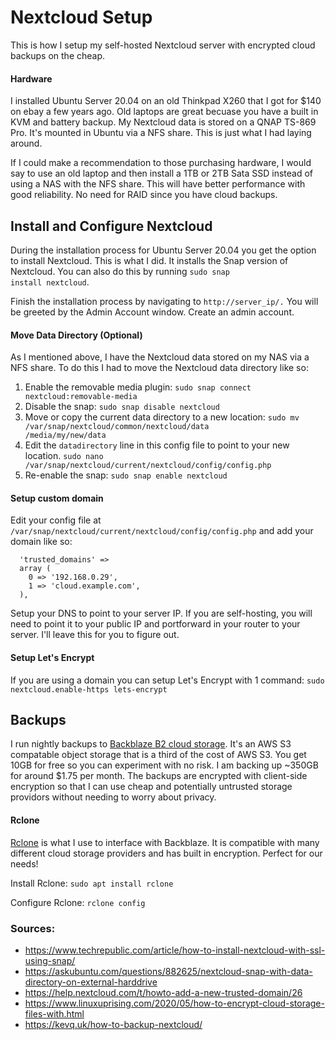 # Nextcloud Setup
This is how I setup my self-hosted Nextcloud server with encrypted cloud backups on the cheap.

#### Hardware
I installed Ubuntu Server 20.04 on an old Thinkpad X260 that I got for $140 on ebay a few years ago. Old laptops are great becuase you have a built in KVM and battery backup. My Nextcloud data is stored on a QNAP TS-869 Pro. It's mounted in Ubuntu via a NFS share. This is just what I had laying around.

If I could make a recommendation to those purchasing hardware, I would say to use an old laptop and then install a 1TB or 2TB Sata SSD instead of using a NAS with the NFS share. This will have better performance with good reliability. No need for RAID since you have cloud backups.

## Install and Configure Nextcloud
During the installation process for Ubuntu Server 20.04 you get the option to install Nextcloud. This is what I did. It installs the Snap version of Nextcloud. You can also do this by running <code>sudo snap install nextcloud</code>. 

Finish the installation process by navigating to <code>http://server_ip/.</code> You will be greeted by the Admin Account window. Create an admin account.

#### Move Data Directory (Optional)
As I mentioned above, I have the Nextcloud data stored on my NAS via a NFS share. To do this I had to move the Nextcloud data directory like so:
1. Enable the removable media plugin: <code>sudo snap connect nextcloud:removable-media</code>
1. Disable the snap: <code>sudo snap disable nextcloud</code>
1. Move or copy the current data directory to a new location: <code>sudo mv /var/snap/nextcloud/common/nextcloud/data /media/my/new/data</code>
1. Edit the <code>datadirectory</code> line in this config file to point to your new location. <code>sudo nano /var/snap/nextcloud/current/nextcloud/config/config.php</code>
1. Re-enable the snap: <code>sudo snap enable nextcloud</code>

#### Setup custom domain
Edit your config file at <code>/var/snap/nextcloud/current/nextcloud/config/config.php</code> and add your domain like so:
```
  'trusted_domains' =>
  array (
    0 => '192.168.0.29',
    1 => 'cloud.example.com',
  ),
```
Setup your DNS to point to your server IP. If you are self-hosting, you will need to point it to your public IP and portforward in your router to your server. I'll leave this for you to figure out.

#### Setup Let's Encrypt
If you are using a domain you can setup Let's Encrypt with 1 command:
<code>sudo nextcloud.enable-https lets-encrypt</code>

## Backups
I run nightly backups to [Backblaze B2 cloud storage](https://www.backblaze.com/b2/cloud-storage.html). It's an AWS S3 compatable object storage that is a third of the cost of AWS S3. You get 10GB for free so you can experiment with no risk. I am backing up ~350GB for around $1.75 per month. The backups are encrypted with client-side encryption so that I can use cheap and potentially untrusted storage providors without needing to worry about privacy. 

#### Rclone
[Rclone](https://rclone.org/) is what I use to interface with Backblaze. It is compatible with many different cloud storage providers and has built in encryption. Perfect for our needs!

Install Rclone:
<code>sudo apt install rclone</code>

Configure Rclone:
<code>rclone config</code>




### Sources:
- https://www.techrepublic.com/article/how-to-install-nextcloud-with-ssl-using-snap/
- https://askubuntu.com/questions/882625/nextcloud-snap-with-data-directory-on-external-harddrive
- https://help.nextcloud.com/t/howto-add-a-new-trusted-domain/26
- https://www.linuxuprising.com/2020/05/how-to-encrypt-cloud-storage-files-with.html
- https://kevq.uk/how-to-backup-nextcloud/
